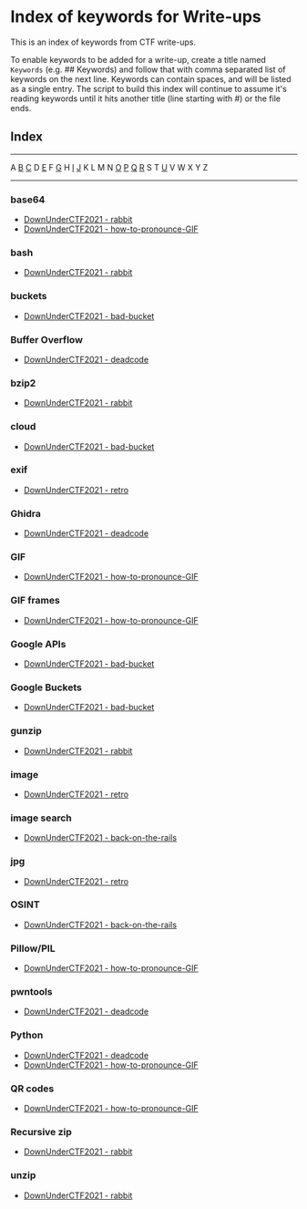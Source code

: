 # Index of keywords for Write-ups
This is an index of keywords from CTF write-ups.

To enable keywords to be added for a write-up, create a title named `Keywords` (e.g. ## Keywords) and follow that with comma separated list of keywords on the next line. Keywords can contain spaces, and will be listed as a single entry. The script to build this index will continue to assume it's reading keywords until it hits another title (line starting with #) or the file ends.

## Index

---

A [B](#base64) [C](#cloud) D [E](#exif) F [G](#ghidra) H [I](#image) [J](#jpg) K L M N [O](#osint) [P](#pillow/pil) [Q](#qr-codes) [R](#recursive-zip) S T [U](#unzip) V W X Y Z 

---

### base64
* [DownUnderCTF2021 - rabbit](./DownUnderCTF2021/rabbit.md)
* [DownUnderCTF2021 - how-to-pronounce-GIF](./DownUnderCTF2021/how-to-pronounce-GIF.md)
### bash
* [DownUnderCTF2021 - rabbit](./DownUnderCTF2021/rabbit.md)
### buckets
* [DownUnderCTF2021 - bad-bucket](./DownUnderCTF2021/bad-bucket.md)
### Buffer Overflow
* [DownUnderCTF2021 - deadcode](./DownUnderCTF2021/deadcode.md)
### bzip2
* [DownUnderCTF2021 - rabbit](./DownUnderCTF2021/rabbit.md)
### cloud
* [DownUnderCTF2021 - bad-bucket](./DownUnderCTF2021/bad-bucket.md)
### exif
* [DownUnderCTF2021 - retro](./DownUnderCTF2021/retro.md)
### Ghidra
* [DownUnderCTF2021 - deadcode](./DownUnderCTF2021/deadcode.md)
### GIF
* [DownUnderCTF2021 - how-to-pronounce-GIF](./DownUnderCTF2021/how-to-pronounce-GIF.md)
### GIF frames
* [DownUnderCTF2021 - how-to-pronounce-GIF](./DownUnderCTF2021/how-to-pronounce-GIF.md)
### Google APIs
* [DownUnderCTF2021 - bad-bucket](./DownUnderCTF2021/bad-bucket.md)
### Google Buckets
* [DownUnderCTF2021 - bad-bucket](./DownUnderCTF2021/bad-bucket.md)
### gunzip
* [DownUnderCTF2021 - rabbit](./DownUnderCTF2021/rabbit.md)
### image
* [DownUnderCTF2021 - retro](./DownUnderCTF2021/retro.md)
### image search
* [DownUnderCTF2021 - back-on-the-rails](./DownUnderCTF2021/back-on-the-rails.md)
### jpg
* [DownUnderCTF2021 - retro](./DownUnderCTF2021/retro.md)
### OSINT
* [DownUnderCTF2021 - back-on-the-rails](./DownUnderCTF2021/back-on-the-rails.md)
### Pillow/PIL
* [DownUnderCTF2021 - how-to-pronounce-GIF](./DownUnderCTF2021/how-to-pronounce-GIF.md)
### pwntools
* [DownUnderCTF2021 - deadcode](./DownUnderCTF2021/deadcode.md)
### Python
* [DownUnderCTF2021 - deadcode](./DownUnderCTF2021/deadcode.md)
* [DownUnderCTF2021 - how-to-pronounce-GIF](./DownUnderCTF2021/how-to-pronounce-GIF.md)
### QR codes
* [DownUnderCTF2021 - how-to-pronounce-GIF](./DownUnderCTF2021/how-to-pronounce-GIF.md)
### Recursive zip
* [DownUnderCTF2021 - rabbit](./DownUnderCTF2021/rabbit.md)
### unzip
* [DownUnderCTF2021 - rabbit](./DownUnderCTF2021/rabbit.md)

